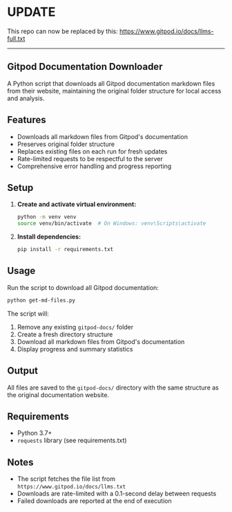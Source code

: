 # UPDATE

This repo can now be replaced by this: https://www.gitpod.io/docs/llms-full.txt

---
## Gitpod Documentation Downloader

A Python script that downloads all Gitpod documentation markdown files from their website, maintaining the original folder structure for local access and analysis.

## Features

- Downloads all markdown files from Gitpod's documentation
- Preserves original folder structure
- Replaces existing files on each run for fresh updates
- Rate-limited requests to be respectful to the server
- Comprehensive error handling and progress reporting

## Setup

1. **Create and activate virtual environment:**
   ```bash
   python -m venv venv
   source venv/bin/activate  # On Windows: venv\Scripts\activate
   ```

2. **Install dependencies:**
   ```bash
   pip install -r requirements.txt
   ```

## Usage

Run the script to download all Gitpod documentation:

```bash
python get-md-files.py
```

The script will:
1. Remove any existing `gitpod-docs/` folder
2. Create a fresh directory structure
3. Download all markdown files from Gitpod's documentation
4. Display progress and summary statistics

## Output

All files are saved to the `gitpod-docs/` directory with the same structure as the original documentation website.

## Requirements

- Python 3.7+
- `requests` library (see requirements.txt)

## Notes

- The script fetches the file list from `https://www.gitpod.io/docs/llms.txt`
- Downloads are rate-limited with a 0.1-second delay between requests
- Failed downloads are reported at the end of execution
